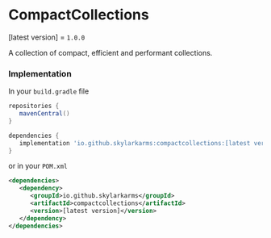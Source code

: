 # CompactCollections

[latest version] = `1.0.0`

A collection of compact, efficient and performant collections.

### Implementation
In your `build.gradle` file
```groovy
repositories {
   mavenCentral()
}

dependencies {
   implementation 'io.github.skylarkarms:compactcollections:[latest version]'
}
```

or in your `POM.xml`
```xml
<dependencies>
   <dependency>
      <groupId>io.github.skylarkarms</groupId>
      <artifactId>compactcollections</artifactId>
      <version>[latest version]</version>
   </dependency>
</dependencies>
```

